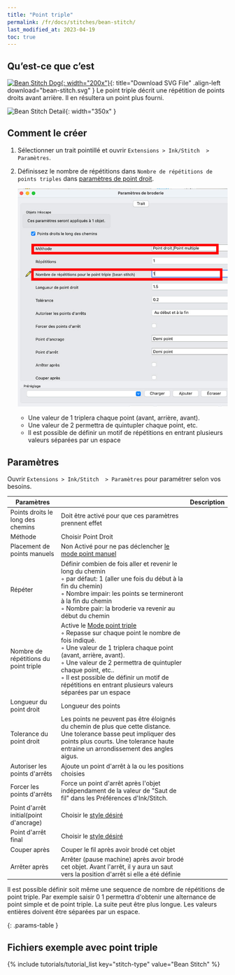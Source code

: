 ```yaml
---
title: "Point triple"
permalink: /fr/docs/stitches/bean-stitch/
last_modified_at: 2023-04-19
toc: true
---
```

## Qu’est-ce que c’est
[![Bean Stitch Dog](/assets/images/docs/bean-stitch-example.jpg){: width="200x"}](/assets/images/docs/bean-stitch.svg){: title="Download SVG File" .align-left download="bean-stitch.svg" }
Le point triple décrit une répétition de points droits avant arrière. Il en résultera un point plus fourni.

![Bean Stitch Detail](/assets/images/docs/bean-stitch-detail.jpg){: width="350x" }

## Comment le créer
1. Sélectionner un trait pointillé et ouvrir  `Extensions > Ink/Stitch  > Paramètres`.

2. Définissez le nombre de répétitions dans `Nombre de répétitions de points triples` dans [paramètres de point droit](/fr/docs/stitches/running-stitch).

   ![Bean Stitch Params](/assets/images/docs/fr/params-bean-stitch.jpg)

   * Une valeur de 1 triplera chaque point (avant, arrière, avant).
   * Une valeur de 2 permettra de quintupler chaque point, etc.
   * Il est possible de définir un motif de répétitions en entrant plusieurs valeurs séparées par un espace
  
## Paramètres

Ouvrir `Extensions > Ink/Stitch  > Paramètres` pour paramétrer selon vos besoins.

Paramètres||Description
---|--|---
Points droits le long des chemins |Doit être activé pour que ces paramètres prennent effet
Méthode                           |Choisir Point Droit
Placement de points manuels       |Non Activé pour ne pas déclencher [le mode point manuel](/fr/docs/stitches/manual-stitch/)
Répéter                           |Définir combien de fois aller et revenir le long du chemin<br />◦ par défaut: 1 (aller une fois du début à la fin du chemin)<br />◦ Nombre impair: les points se termineront à la fin du chemin<br />◦ Nombre pair: la broderie va revenir au début du chemin
Nombre de répétitions du point triple |Active le [Mode point triple](/fr/docs/stitches/bean-stitch/)<br />◦ Repasse sur chaque point le nombre de fois indiqué.<br />◦ Une valeur de 1 triplera chaque point (avant, arrière, avant).<br />◦ Une valeur de 2 permettra de quintupler chaque point, etc..<br />◦ Il est possible de définir un motif de répétitions en entrant plusieurs valeurs séparées par un espace
Longueur du point droit           |Longueur des points 
Tolerance du point droit          |Les points ne peuvent pas être éloignés du chemin de plus que cette distance. Une tolerance basse peut impliquer des points plus courts. Une tolerance haute entraine un arrondissement des angles aigus.
Autoriser les points d'arrêts     |Ajoute un point d'arrêt à la ou les positions choisies
Forcer les points d'arrêts        |Force un point d'arrêt après l'objet indépendament de la valeur de "Saut de fil" dans les Préférences d'Ink/Stitch.
Point d'arrêt initial(point d'ancrage)                  |Choisir le  [style désiré](/fr/docs/stitches/lock-stitches/)
Point d'arrêt  final                  |Choisir le  [style désiré](/fr/docs/stitches/lock-stitches/)
Couper après                      |Couper le fil après avoir brodé cet objet
Arrêter après                     |Arrêter (pause machine) après avoir brodé cet objet. Avant l'arrêt, il y aura un saut vers la position d'arrêt si elle a été définie

Il est possible définir soit même une sequence de nombre de répétitions de point triple. Par exemple saisir 0 1 permettra d'obtenir une alternance de point simple et de point triple. La suite peut être plus longue. Les valeurs entières doivent être séparées par un espace.



{: .params-table }

## Fichiers exemple avec point triple
{% include tutorials/tutorial_list key="stitch-type" value="Bean Stitch" %}
